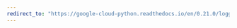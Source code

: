 ```yaml
---
redirect_to: "https://google-cloud-python.readthedocs.io/en/0.21.0/logging-transports-thread.html"
---
```

